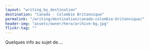 ```yaml
---
layout: "writing_by_destination"
destination: "Canada - Colombie Britannique"
permalink: "/writing/destination/canada-colombie-britannique/"
header-img: "assets/owner/hero/archive-bg.jpg"
flickr-tag: ""
---
```


Quelques info au sujet de....